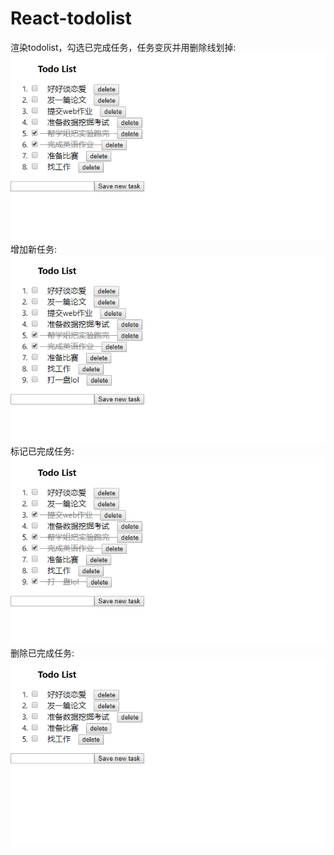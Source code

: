 # React-todolist 
渲染todolist，勾选已完成任务，任务变灰并用删除线划掉:  
![image missing](https://github.com/Geziii/React-todolist/blob/master/images/xuanran.png)  
增加新任务:  
![image missing](https://github.com/Geziii/React-todolist/blob/master/images/add.png)  
标记已完成任务:  
![image missing](https://github.com/Geziii/React-todolist/blob/master/images/mark.png)  
删除已完成任务:  
![image missing](https://github.com/Geziii/React-todolist/blob/master/images/delete.png)
